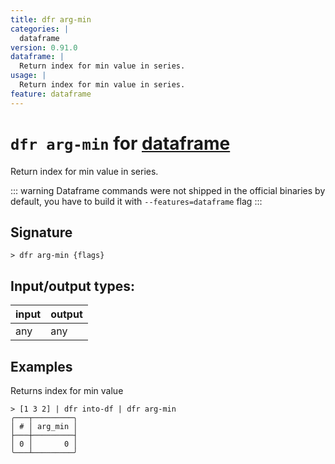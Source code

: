 ```yaml
---
title: dfr arg-min
categories: |
  dataframe
version: 0.91.0
dataframe: |
  Return index for min value in series.
usage: |
  Return index for min value in series.
feature: dataframe
---
```

<!-- This file is automatically generated. Please edit the command in https://github.com/nushell/nushell instead. -->

# `dfr arg-min` for [dataframe](/commands/categories/dataframe.md)

<div class='command-title'>Return index for min value in series.</div>

::: warning
Dataframe commands were not shipped in the official binaries by default, you have to build it with `--features=dataframe` flag
:::

## Signature

```> dfr arg-min {flags} ```


## Input/output types:

| input | output |
| ----- | ------ |
| any   | any    |

## Examples

Returns index for min value
```nu
> [1 3 2] | dfr into-df | dfr arg-min
╭───┬─────────╮
│ # │ arg_min │
├───┼─────────┤
│ 0 │       0 │
╰───┴─────────╯

```
